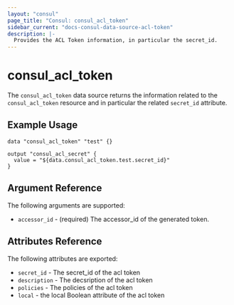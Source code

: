 ```yaml
---
layout: "consul"
page_title: "Consul: consul_acl_token"
sidebar_current: "docs-consul-data-source-acl-token"
description: |-
  Provides the ACL Token information, in particular the secret_id.
---
```


# consul_acl_token

The `consul_acl_token` data source returns the information related to the `consul_acl_token` resource and in particular the related `secret_id` attribute.

## Example Usage

```hcl
data "consul_acl_token" "test" {}

output "consul_acl_secret" {
  value = "${data.consul_acl_token.test.secret_id}"
}
```


## Argument Reference

The following arguments are supported:

* `accessor_id` - (required) The accessor_id of the generated token.

## Attributes Reference

The following attributes are exported:

* `secret_id` - The secret_id of the acl token
* `description` - The decsription of the acl token
* `policies` - The policies of the acl token
* `local` - the local Boolean attribute of the acl token